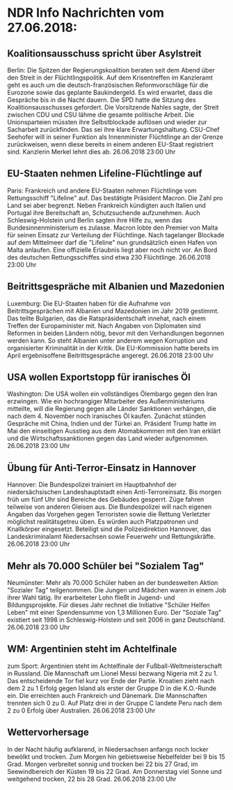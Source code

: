 # NDR Info Nachrichten vom 27.06.2018:


## Koalitionsausschuss spricht über Asylstreit
Berlin:	Die Spitzen der Regierungskoalition beraten seit dem Abend über den Streit in der Flüchtlingspolitik. Auf dem Krisentreffen im Kanzleramt geht es auch um die deutsch-französischen Reformvorschläge für die Eurozone sowie das geplante Baukindergeld. Es wird erwartet, dass die Gespräche bis in die Nacht dauern. Die SPD hatte die Sitzung des Koalitionsausschusses gefordert. Die Vorsitzende Nahles sagte, der Streit zwischen CDU und CSU lähme die gesamte politische Arbeit. Die Unionsparteien müssten ihre Selbstblockade auflösen und wieder zur Sacharbeit zurückfinden. Das sei ihre klare Erwartungshaltung. CSU-Chef Seehofer will in seiner Funktion als Innenminister Flüchtlinge an der Grenze zurückweisen, wenn diese bereits in einem anderen EU-Staat registriert sind. Kanzlerin Merkel lehnt dies ab. 26.06.2018 23:00 Uhr 

## EU-Staaten nehmen Lifeline-Flüchtlinge auf
Paris:		Frankreich und andere EU-Staaten nehmen Flüchtlinge vom Rettungsschiff "Lifeline" auf. Das bestätigte Präsident Macron. Die Zahl pro Land sei aber begrenzt. Neben Frankreich kündigten auch Italien und Portugal ihre Bereitschaft an, Schutzsuchende aufzunehmen. Auch Schleswig-Holstein und Berlin sagten ihre Hilfe zu, wenn das Bundesinnenministerium es zulasse. Macron lobte den Premier von Malta für seinen Einsatz zur Verteilung der Flüchtlinge. Nach tagelanger Blockade auf dem Mittelmeer darf die "Lifeline" nun grundsätzlich einen Hafen von Malta anlaufen. Eine offizielle Erlaubnis liegt aber noch nicht vor. An Bord des deutschen Rettungsschiffes sind etwa 230 Flüchtlinge. 26.06.2018 23:00 Uhr 

## Beitrittsgespräche mit Albanien und Mazedonien
Luxemburg: Die EU-Staaten haben für die Aufnahme von Beitrittsgesprächen mit Albanien und Mazedonien im Jahr 2019 gestimmt. Das teilte Bulgarien, das die Ratspräsidentschaft innehat, nach einem Treffen der Europaminister mit. Nach Angaben von Diplomaten sind Reformen in beiden Ländern nötig, bevor mit den Verhandlungen begonnen werden kann. So steht Albanien unter anderem wegen Korruption und organisierter Kriminalität in der Kritik. Die EU-Kommission hatte bereits im April ergebnisoffene Beitrittsgespräche angeregt. 26.06.2018 23:00 Uhr 

## USA wollen Exportstopp für iranisches Öl
Washington: Die USA wollen ein vollständiges Ölembargo gegen den Iran erzwingen. Wie ein hochrangiger Mitarbeiter des Außenministeriums mitteilte, will die Regierung gegen alle Länder Sanktionen verhängen, die nach dem 4. November noch iranisches Öl kaufen. Zunächst stünden Gespräche mit China, Indien und der Türkei an. Präsident Trump hatte im Mai den einseitigen Ausstieg aus dem Atomabkommen mit den Iran erklärt und die Wirtschaftssanktionen gegen das Land wieder aufgenommen. 26.06.2018 23:00 Uhr 

## Übung für Anti-Terror-Einsatz in Hannover
Hannover: Die Bundespolizei trainiert im Hauptbahnhof der niedersächsischen Landeshauptstadt einen Anti-Terroreinsatz. Bis morgen früh um fünf Uhr sind Bereiche des Gebäudes gesperrt. Züge fahren teilweise von anderen Gleisen aus. Die Bundespolizei will nach eigenen Angaben das Vorgehen gegen Terroristen sowie die Rettung Verletzter möglichst realitätsgetreu üben. Es würden auch Platzpatronen und Knallkörper eingesetzt. Beteiligt sind die Polizeidirektion Hannover, das Landeskriminalamt Niedersachsen sowie Feuerwehr und Rettungskräfte. 26.06.2018 23:00 Uhr 

## Mehr als 70.000 Schüler bei "Sozialem Tag"
Neumünster: 	Mehr als 70.000 Schüler haben an der bundesweiten Aktion "Sozialer Tag" teilgenommen. Die Jungen und Mädchen waren in einem Job ihrer Wahl tätig. Ihr erarbeiteter Lohn fließt in Jugend- und Bildungsprojekte. Für dieses Jahr rechnet die Initiative "Schüler Helfen Leben" mit einer Spendensumme von 1,3 Millionen Euro. Der "Soziale Tag" existiert seit 1998 in Schleswig-Holstein und seit 2006 in ganz Deutschland. 26.06.2018 23:00 Uhr 

## WM: Argentinien steht im Achtelfinale
zum Sport:  	Argentinien steht im Achtelfinale der Fußball-Weltmeisterschaft in Russland. Die Mannschaft um Lionel Messi bezwang Nigeria mit 2 zu 1. Das entscheidende Tor fiel kurz vor Ende der Partie. Kroatien zieht nach dem 2 zu 1 Erfolg gegen Island als erster der Gruppe D in die K.O.-Runde ein. Die erreichten auch Frankreich und Dänemark. Die Mannschaften trennten sich 0 zu 0. Auf Platz drei in der Gruppe C landete Peru nach dem 2 zu 0 Erfolg über Australien. 26.06.2018 23:00 Uhr 

## Wettervorhersage
In der Nacht häufig aufklarend, in Niedersachsen anfangs noch locker bewölkt und trocken. Zum Morgen hin gebietsweise Nebelfelder bei 9 bis 15 Grad. Morgen verbreitet sonnig und trocken bei 22 bis 27 Grad, im Seewindbereich der Küsten 19 bis 22 Grad. Am Donnerstag viel Sonne und weitgehend trocken, 22 bis 28 Grad. 26.06.2018 23:00 Uhr 
